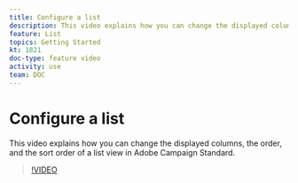```yaml
---
title: Configure a list
description: This video explains how you can change the displayed columns, the order, and the sort order of a list view in Adobe Campaign Standard. 
feature: List
topics: Getting Started
kt: 1821
doc-type: feature video
activity: use
team: DOC
---
```


# Configure a list

This video explains how you can change the displayed columns, the order, and the sort order of a list view in Adobe Campaign Standard.

>[!VIDEO](https://video.tv.adobe.com/v/25288/?quality=12)

